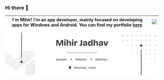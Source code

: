 ### Hi there 👋
| I'm Mihir! I'm an app developer, mainly focused on developing apps for Windows and Android. You can find my portfolio [here](https://github.com/MihirGrand/MihirGrand/blob/main/Portfolio.pdf).   |  ![](https://i.pinimg.com/originals/eb/50/87/eb50875a68b04b0480fa929af2c7547c.gif) |
|-|-|


<!--[![My Skills](https://github.com/MihirGrand/MihirGrand/blob/main/icons/loc.png)](https://skillicons.dev)-->
<!--<div style="display: grid;align-items:center;">
  <img class="ico" align="left" alt="Loc" width="20px" src="https://github.com/MihirGrand/MihirGrand/blob/main/icons/loc.png" />
  <p>Mumbai, India</p>
</div>-->

![alt text](https://github.com/MihirGrand/MihirGrand/blob/main/icons/Mihir_Readme_Git.png)
